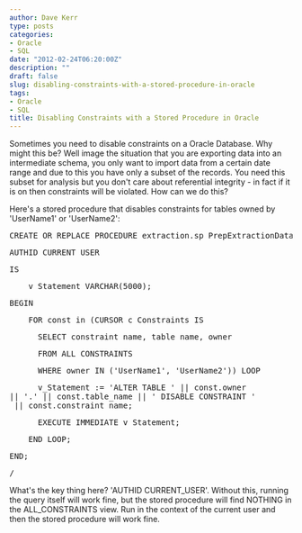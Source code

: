 ```yaml
---
author: Dave Kerr
type: posts
categories:
- Oracle
- SQL
date: "2012-02-24T06:20:00Z"
description: ""
draft: false
slug: disabling-constraints-with-a-stored-procedure-in-oracle
tags:
- Oracle
- SQL
title: Disabling Constraints with a Stored Procedure in Oracle
---
```



<p>Sometimes you need to disable constraints on a Oracle Database. Why might this be? Well image the situation that you are exporting data into an intermediate schema, you only want to import data from a certain date range and due to this you have only a subset of the records. You need this subset for analysis but you don't care about referential integrity - in fact if it is on then constraints will be violated. How can we do this?</p>
<p>Here's a stored procedure that disables constraints for tables owned by 'UserName1' or 'UserName2':</p>
<pre>CREATE OR REPLACE PROCEDURE extraction.sp_PrepExtractionDatabase&nbsp;</pre>
<pre>AUTHID CURRENT_USER</pre>
<pre>IS&nbsp;</pre>
<pre>&nbsp; &nbsp; v_Statement VARCHAR(5000);</pre>
<pre>BEGIN &nbsp;</pre>
<pre>&nbsp; &nbsp; FOR const in (CURSOR c_Constraints IS</pre>
<pre>&nbsp; &nbsp; &nbsp; SELECT constraint_name, table_name, owner</pre>
<pre>&nbsp; &nbsp; &nbsp; FROM ALL_CONSTRAINTS</pre>
<pre>&nbsp; &nbsp; &nbsp; WHERE owner IN ('UserName1', 'UserName2')) LOOP</pre>
<pre>&nbsp; &nbsp; &nbsp; v_Statement := 'ALTER TABLE ' || const.owner <br />|| '.' || const.table_name || ' DISABLE CONSTRAINT '<br /> || const.constraint_name;</pre>
<pre>&nbsp; &nbsp; &nbsp; EXECUTE IMMEDIATE v_Statement;</pre>
<pre>&nbsp; &nbsp; END LOOP;</pre>
<pre>END;</pre>
<pre>/</pre>
<p>What's the key thing here? 'AUTHID CURRENT_USER'. Without this, running the query itself will work fine, but the stored procedure will find NOTHING in the ALL_CONSTRAINTS view. Run in the context of the current user and then the stored procedure will work fine.</p>

